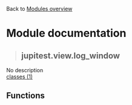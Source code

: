 Back to [Modules overview](https://github.com/pyrustic/jupitest/blob/master/docs/modules/README.md)
  
# Module documentation
>## jupitest.view.log\_window
No description
<br>
[classes (1)](https://github.com/pyrustic/jupitest/blob/master/docs/modules/content/jupitest.view.log_window/classes.md)


## Functions

